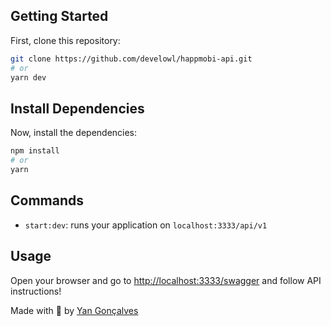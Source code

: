 ## Getting Started

First, clone this repository:

```bash
git clone https://github.com/develowl/happmobi-api.git
# or
yarn dev
```

## Install Dependencies

Now, install the dependencies:

```bash
npm install
# or
yarn
```

## Commands

- `start:dev`: runs your application on `localhost:3333/api/v1`

## Usage

Open your browser and go to [http://localhost:3333/swagger](http://localhost:3333/swagger) and follow API instructions!

Made with 💜 by [Yan Gonçalves](https://github.com/develowl)
